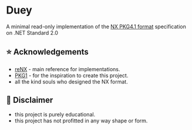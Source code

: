 # Duey
A minimal read-only implementation of the [NX PKG4.1 format](http://nxformat.github.io/) specification on .NET Standard 2.0

## ⭐️ Acknowledgements
* [reNX](https://github.com/angelsl/ms-reNX) - main reference for implementations.
* [PKG1](https://labs.crr.io/maplestory/PKG1) - for the inspiration to create this project.
* all the kind souls who designed the NX format.

## 🚨 Disclaimer
* this project is purely educational.
* this project has not profitted in any way shape or form.
